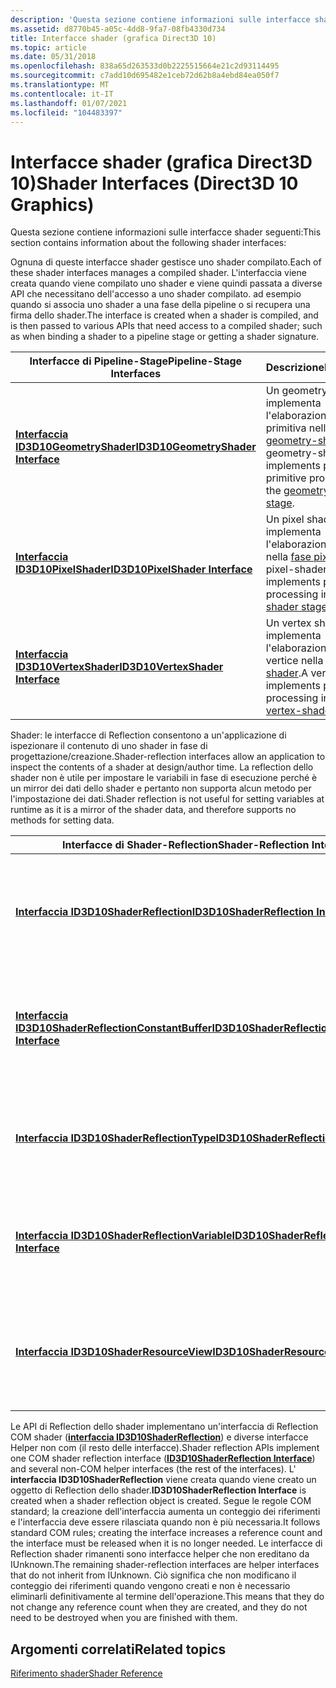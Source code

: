 ```yaml
---
description: 'Questa sezione contiene informazioni sulle interfacce shader seguenti:'
ms.assetid: d8770b45-a05c-4dd8-9fa7-08fb4330d734
title: Interfacce shader (grafica Direct3D 10)
ms.topic: article
ms.date: 05/31/2018
ms.openlocfilehash: 838a65d263533d0b2225515664e21c2d93114495
ms.sourcegitcommit: c7add10d695482e1ceb72d62b8a4ebd84ea050f7
ms.translationtype: MT
ms.contentlocale: it-IT
ms.lasthandoff: 01/07/2021
ms.locfileid: "104483397"
---
```

# <a name="shader-interfaces-direct3d-10-graphics"></a><span data-ttu-id="aad3f-103">Interfacce shader (grafica Direct3D 10)</span><span class="sxs-lookup"><span data-stu-id="aad3f-103">Shader Interfaces (Direct3D 10 Graphics)</span></span>

<span data-ttu-id="aad3f-104">Questa sezione contiene informazioni sulle interfacce shader seguenti:</span><span class="sxs-lookup"><span data-stu-id="aad3f-104">This section contains information about the following shader interfaces:</span></span>

<span data-ttu-id="aad3f-105">Ognuna di queste interfacce shader gestisce uno shader compilato.</span><span class="sxs-lookup"><span data-stu-id="aad3f-105">Each of these shader interfaces manages a compiled shader.</span></span> <span data-ttu-id="aad3f-106">L'interfaccia viene creata quando viene compilato uno shader e viene quindi passata a diverse API che necessitano dell'accesso a uno shader compilato. ad esempio quando si associa uno shader a una fase della pipeline o si recupera una firma dello shader.</span><span class="sxs-lookup"><span data-stu-id="aad3f-106">The interface is created when a shader is compiled, and is then passed to various APIs that need access to a compiled shader; such as when binding a shader to a pipeline stage or getting a shader signature.</span></span>



| <span data-ttu-id="aad3f-107">Interfacce di Pipeline-Stage</span><span class="sxs-lookup"><span data-stu-id="aad3f-107">Pipeline-Stage Interfaces</span></span>                                      | <span data-ttu-id="aad3f-108">Descrizione</span><span class="sxs-lookup"><span data-stu-id="aad3f-108">Description</span></span>                                                                                                                                 |
|----------------------------------------------------------------|---------------------------------------------------------------------------------------------------------------------------------------------|
| [<span data-ttu-id="aad3f-109">**Interfaccia ID3D10GeometryShader**</span><span class="sxs-lookup"><span data-stu-id="aad3f-109">**ID3D10GeometryShader Interface**</span></span>](/windows/win32/api/d3d10/nn-d3d10-id3d10geometryshader) | <span data-ttu-id="aad3f-110">Un geometry shader implementa l'elaborazione per primitiva nella [fase geometry-shader](d3d10-graphics-programming-guide-pipeline-stages.md).</span><span class="sxs-lookup"><span data-stu-id="aad3f-110">A geometry-shader implements per-primitive processing in the [geometry-shader stage](d3d10-graphics-programming-guide-pipeline-stages.md).</span></span> |
| [<span data-ttu-id="aad3f-111">**Interfaccia ID3D10PixelShader**</span><span class="sxs-lookup"><span data-stu-id="aad3f-111">**ID3D10PixelShader Interface**</span></span>](/windows/win32/api/d3d10/nn-d3d10-id3d10pixelshader)       | <span data-ttu-id="aad3f-112">Un pixel shader implementa l'elaborazione per pixel nella [fase pixel shader](d3d10-graphics-programming-guide-pipeline-stages.md).</span><span class="sxs-lookup"><span data-stu-id="aad3f-112">A pixel-shader implements per-pixel processing in the [pixel-shader stage](d3d10-graphics-programming-guide-pipeline-stages.md).</span></span>           |
| [<span data-ttu-id="aad3f-113">**Interfaccia ID3D10VertexShader**</span><span class="sxs-lookup"><span data-stu-id="aad3f-113">**ID3D10VertexShader Interface**</span></span>](/windows/win32/api/d3d10/nn-d3d10-id3d10vertexshader)     | <span data-ttu-id="aad3f-114">Un vertex shader implementa l'elaborazione per vertice nella [fase vertex shader](d3d10-graphics-programming-guide-pipeline-stages.md).</span><span class="sxs-lookup"><span data-stu-id="aad3f-114">A vertex-shader implements per-vertex processing in the [vertex-shader stage](d3d10-graphics-programming-guide-pipeline-stages.md).</span></span>        |



 

<span data-ttu-id="aad3f-115">Shader: le interfacce di Reflection consentono a un'applicazione di ispezionare il contenuto di uno shader in fase di progettazione/creazione.</span><span class="sxs-lookup"><span data-stu-id="aad3f-115">Shader-reflection interfaces allow an application to inspect the contents of a shader at design/author time.</span></span> <span data-ttu-id="aad3f-116">La reflection dello shader non è utile per impostare le variabili in fase di esecuzione perché è un mirror dei dati dello shader e pertanto non supporta alcun metodo per l'impostazione dei dati.</span><span class="sxs-lookup"><span data-stu-id="aad3f-116">Shader reflection is not useful for setting variables at runtime as it is a mirror of the shader data, and therefore supports no methods for setting data.</span></span>



| <span data-ttu-id="aad3f-117">Interfacce di Shader-Reflection</span><span class="sxs-lookup"><span data-stu-id="aad3f-117">Shader-Reflection Interfaces</span></span>                                                                   | <span data-ttu-id="aad3f-118">Descrizione</span><span class="sxs-lookup"><span data-stu-id="aad3f-118">Description</span></span>                                                                        |
|------------------------------------------------------------------------------------------------|------------------------------------------------------------------------------------|
| [<span data-ttu-id="aad3f-119">**Interfaccia ID3D10ShaderReflection**</span><span class="sxs-lookup"><span data-stu-id="aad3f-119">**ID3D10ShaderReflection Interface**</span></span>](/windows/desktop/api/D3D10Shader/nn-d3d10shader-id3d10shaderreflection)                             | <span data-ttu-id="aad3f-120">Interfaccia COM per la lettura di informazioni da uno shader compilato in fase di creazione.</span><span class="sxs-lookup"><span data-stu-id="aad3f-120">A COM interface for reading information from a compiled shader at author time.</span></span>     |
| [<span data-ttu-id="aad3f-121">**Interfaccia ID3D10ShaderReflectionConstantBuffer**</span><span class="sxs-lookup"><span data-stu-id="aad3f-121">**ID3D10ShaderReflectionConstantBuffer Interface**</span></span>](/windows/desktop/api/D3D10Shader/nn-d3d10shader-id3d10shaderreflectionconstantbuffer) | <span data-ttu-id="aad3f-122">Interfaccia di supporto per ottenere un'interfaccia del buffer costante di Reflection shader.</span><span class="sxs-lookup"><span data-stu-id="aad3f-122">A helper interface for getting a shader-reflection constant-buffer interface.</span></span>      |
| [<span data-ttu-id="aad3f-123">**Interfaccia ID3D10ShaderReflectionType**</span><span class="sxs-lookup"><span data-stu-id="aad3f-123">**ID3D10ShaderReflectionType Interface**</span></span>](/windows/desktop/api/D3D10Shader/nn-d3d10shader-id3d10shaderreflectiontype)                     | <span data-ttu-id="aad3f-124">Interfaccia di supporto per ottenere un'interfaccia shader-reflection-Type.</span><span class="sxs-lookup"><span data-stu-id="aad3f-124">A helper interface for getting a shader-reflection-type interface.</span></span>                 |
| [<span data-ttu-id="aad3f-125">**Interfaccia ID3D10ShaderReflectionVariable**</span><span class="sxs-lookup"><span data-stu-id="aad3f-125">**ID3D10ShaderReflectionVariable Interface**</span></span>](/windows/desktop/api/D3D10Shader/nn-d3d10shader-id3d10shaderreflectionvariable)             | <span data-ttu-id="aad3f-126">Interfaccia di supporto per ottenere un'interfaccia shader-Reflection-variable.</span><span class="sxs-lookup"><span data-stu-id="aad3f-126">A helper interface for getting a shader-reflection-variable interface.</span></span>             |
| [<span data-ttu-id="aad3f-127">**Interfaccia ID3D10ShaderResourceView**</span><span class="sxs-lookup"><span data-stu-id="aad3f-127">**ID3D10ShaderResourceView Interface**</span></span>](/windows/desktop/api/d3d10/nn-d3d10-id3d10shaderresourceview)                         | <span data-ttu-id="aad3f-128">Interfaccia di Reflection shader per la lettura di informazioni da una visualizzazione risorse shader.</span><span class="sxs-lookup"><span data-stu-id="aad3f-128">A shader-reflection interface for reading information from a shader-resource view.</span></span> |



 

<span data-ttu-id="aad3f-129">Le API di Reflection dello shader implementano un'interfaccia di Reflection COM shader ([**interfaccia ID3D10ShaderReflection**](/windows/desktop/api/D3D10Shader/nn-d3d10shader-id3d10shaderreflection)) e diverse interfacce Helper non com (il resto delle interfacce).</span><span class="sxs-lookup"><span data-stu-id="aad3f-129">Shader reflection APIs implement one COM shader reflection interface ([**ID3D10ShaderReflection Interface**](/windows/desktop/api/D3D10Shader/nn-d3d10shader-id3d10shaderreflection)) and several non-COM helper interfaces (the rest of the interfaces).</span></span> <span data-ttu-id="aad3f-130">L' **interfaccia ID3D10ShaderReflection** viene creata quando viene creato un oggetto di Reflection dello shader.</span><span class="sxs-lookup"><span data-stu-id="aad3f-130">**ID3D10ShaderReflection Interface** is created when a shader reflection object is created.</span></span> <span data-ttu-id="aad3f-131">Segue le regole COM standard; la creazione dell'interfaccia aumenta un conteggio dei riferimenti e l'interfaccia deve essere rilasciata quando non è più necessaria.</span><span class="sxs-lookup"><span data-stu-id="aad3f-131">It follows standard COM rules; creating the interface increases a reference count and the interface must be released when it is no longer needed.</span></span> <span data-ttu-id="aad3f-132">Le interfacce di Reflection shader rimanenti sono interfacce helper che non ereditano da IUnknown.</span><span class="sxs-lookup"><span data-stu-id="aad3f-132">The remaining shader-reflection interfaces are helper interfaces that do not inherit from IUnknown.</span></span> <span data-ttu-id="aad3f-133">Ciò significa che non modificano il conteggio dei riferimenti quando vengono creati e non è necessario eliminarli definitivamente al termine dell'operazione.</span><span class="sxs-lookup"><span data-stu-id="aad3f-133">This means that they do not change any reference count when they are created, and they do not need to be destroyed when you are finished with them.</span></span>

## <a name="related-topics"></a><span data-ttu-id="aad3f-134">Argomenti correlati</span><span class="sxs-lookup"><span data-stu-id="aad3f-134">Related topics</span></span>

<dl> <dt>

[<span data-ttu-id="aad3f-135">Riferimento shader</span><span class="sxs-lookup"><span data-stu-id="aad3f-135">Shader Reference</span></span>](d3d10-graphics-reference-d3d10-shader.md)
</dt> </dl>

 

 
